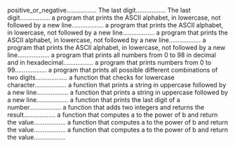 positive_or_negative.................
The last digit.................
The last digit.................
a program that prints the ASCII alphabet, in lowercase, not followed by a new line..................
a program that prints the ASCII alphabet, in lowercase, not followed by a new line..................
a program that prints the ASCII alphabet, in lowercase, not followed by a new line..................
a program that prints the ASCII alphabet, in lowercase, not followed by a new line..................
a program that prints all numbers from 0 to 98 in decimal and in hexadecimal.................
a program that prints numbers from 0 to 99..................
a program that prints all possible different combinations of two digits..................
a function that checks for lowercase character..................
a function that prints a string in uppercase followed by a new line..................
a function that prints a string in uppercase followed by a new line..................
a function that prints the last digit of a number..................
a function that adds two integers and returns the result..................
a function that computes a to the power of b and return the value..................
a function that computes a to the power of b and return the value..................
a function that computes a to the power of b and return the value..................
